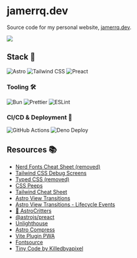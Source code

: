 # jamerrq.dev

Source code for my personal website, [jamerrq.dev](https://jamerrq.dev).

![](https://img.shields.io/badge/Made%20with-Astro%20💙-orange?style=for-the-badge&logo=astro&logoColor=orange)

## Stack 🥞

![Astro](https://img.shields.io/badge/-Astro-000000?style=flat-square&logo=astro&logoColor=orange)
![Tailwind
CSS](https://img.shields.io/badge/-Tailwind%20CSS-lightblue?style=flat-square&logo=tailwind-css&logoColor=blue)
![Preact](https://img.shields.io/badge/-Preact-673AB8?style=flat-square&logo=preact&logoColor=white)

### Tooling 🛠️

![Bun](https://img.shields.io/badge/-Bun-orange?style=flat-square&logo=bun&logoColor=white)
![Prettier](https://img.shields.io/badge/-Prettier-F7B93E?style=flat-square&logo=prettier&logoColor=black)
![ESLint](https://img.shields.io/badge/-ESLint-4B32C3?style=flat-square&logo=eslint&logoColor=white)

### CI/CD & Deployment 🚀

![GitHub Actions](https://img.shields.io/badge/-GitHub%20Actions-black?style=flat-square&logo=github-actions&logoColor=white)
![Deno Deploy](https://img.shields.io/badge/-Deno%20Deploy-000000?style=flat-square&logo=deno&logoColor=white)

## Resources 📚

- [Nerd Fonts Cheat Sheet (removed)](https://www.nerdfonts.com/cheat-sheet)
- [Tailwind CSS Debug Screens](https://github.com/jorenvanhee/tailwindcss-debug-screens)
- [Typed CSS (removed)](https://typedcss.com/)
- [CSS Peeps](https://css-peeps.com/)
- [Tailwind Cheat Sheet](https://tailwindcomponents.com/cheatsheet/)
- [Astro View Transitions](https://docs.astro.build/en/guides/view-transitions/)
- [Astro View Transitions - Lifecycle Events](https://docs.astro.build/en/guides/view-transitions/#lifecycle-events)
- [🦔 AstroCritters](https://github.com/astro-community/AstroCritters)
- [@astrojs/preact](https://docs.astro.build/en/guides/integrations-guide/preact/)
- [Unlighthouse](https://unlighthouse.dev/)
- [Astro Compress](https://github.com/Playform/AstroCompress#readme)
- [Vite Plugin PWA](https://vite-pwa-org.netlify.app/)
- [Fontsource](https://fontsource.org/)
- [Tiny Code by Killedbyapixel](https://github.com/KilledByAPixel/TinyCode)
